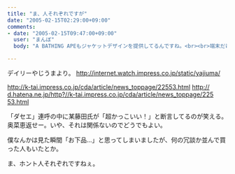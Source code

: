 ```yaml
---
title: "ま、人それぞれですが"
date: "2005-02-15T02:29:00+09:00"
comments:
- date: "2005-02-15T09:47:00+09:00"
  user: "まんぼ"
  body: "A BATHING APEもジャケットデザインを提供してるんですね。<br><br>端末だけじゃもたないから、こじつけて物販もしちまえという魂胆がミエミエなのがねぇ…<br><br>ところで、A BATHING APE設立者の NIGO、愛車の一台はロールス・ロイスのファントムでっせ。<br>&lt;a href=&quot;http://urahara.jp/brand/ape.html&quot; target=&quot;_blank&quot; rel=&quot;nofollow&quot;&gt;http://&lt;wbr/&gt;urahara&lt;wbr/&gt;.jp/bra&lt;wbr/&gt;nd/ape.&lt;wbr/&gt;html&lt;/a&gt;<br>&lt;a href=&quot;http://www.cornesmotor.com/car/rolls_royce/Phantom/&quot; target=&quot;_blank&quot; rel=&quot;nofollow&quot;&gt;http://&lt;wbr/&gt;www.cor&lt;wbr/&gt;nesmoto&lt;wbr/&gt;r.com/c&lt;wbr/&gt;ar/roll&lt;wbr/&gt;s_royce&lt;wbr/&gt;/Phanto&lt;wbr/&gt;m/&lt;/a&gt;"

---
```


デイリーやじうまより。
<a href="http://internet.watch.impress.co.jp/static/yajiuma/" rel="nofollow" target="_blank">http://<wbr />interne<wbr />t.watch<wbr />.impres<wbr />s.co.jp<wbr />/static<wbr />/yajium<wbr />a/</a>

<a href="http://k-tai.impress.co.jp/cda/article/news_toppage/22553.html" rel="nofollow" target="_blank">http://<wbr />k-tai.i<wbr />mpress.<wbr />co.jp/c<wbr />da/arti<wbr />cle/new<wbr />s_toppa<wbr />ge/2255<wbr />3.html</a>
<a href="http://d.hatena.ne.jp/http?//k-tai.impress.co.jp/cda/article/news_toppage/22553.html" rel="nofollow" target="_blank">http://<wbr />d.haten<wbr />a.ne.jp<wbr />/http?/<wbr />/k-tai.<wbr />impress<wbr />.co.jp/<wbr />cda/art<wbr />icle/ne<wbr />ws_topp<wbr />age/225<wbr />53.html</a>

「ダセエ」連呼の中に某藤田氏が「超かっこいい！」と断言してるのが笑える。奥菜恵返せー。いや、それは関係ないのでどうでもよい。

僕なんかは見た瞬間「お下品...」と思ってしまいましたが、何の冗談か並んで買った人もいたとか。

ま、ホント人それぞれですねぇ。
